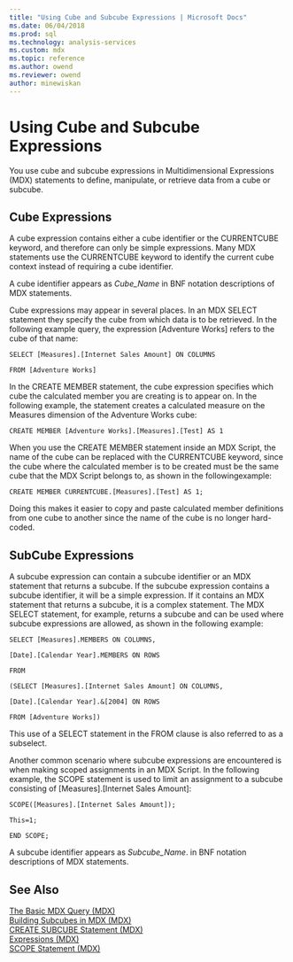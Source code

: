 ```yaml
---
title: "Using Cube and Subcube Expressions | Microsoft Docs"
ms.date: 06/04/2018
ms.prod: sql
ms.technology: analysis-services
ms.custom: mdx
ms.topic: reference
ms.author: owend
ms.reviewer: owend
author: minewiskan
---
```

# Using Cube and Subcube Expressions


  You use cube and subcube expressions in Multidimensional Expressions (MDX) statements to define, manipulate, or retrieve data from a cube or subcube.  
  
## Cube Expressions  
 A cube expression contains either a cube identifier or the CURRENTCUBE keyword, and therefore can only be simple expressions. Many MDX statements use the CURRENTCUBE keyword to identify the current cube context instead of requiring a cube identifier.  
  
 A cube identifier appears as *Cube_Name* in BNF notation descriptions of MDX statements.  
  
 Cube expressions may appear in several places. In an MDX SELECT statement they specify the cube from which data is to be retrieved. In the following example query, the expression [Adventure Works] refers to the cube of that name:  
  
 `SELECT [Measures].[Internet Sales Amount] ON COLUMNS`  
  
 `FROM [Adventure Works]`  
  
 In the CREATE MEMBER statement, the cube expression specifies which cube the calculated member you are creating is to appear on. In the following example, the statement creates a calculated measure on the Measures dimension of the Adventure Works cube:  
  
 `CREATE MEMBER [Adventure Works].[Measures].[Test] AS 1`  
  
 When you use the CREATE MEMBER statement inside an MDX Script, the name of the cube can be replaced with the CURRENTCUBE keyword, since the cube where the calculated member is to be created must be the same cube that the MDX Script belongs to, as shown in the followingexample:  
  
 `CREATE MEMBER CURRENTCUBE.[Measures].[Test] AS 1;`  
  
 Doing this makes it easier to copy and paste calculated member definitions from one cube to another since the name of the cube is no longer hard-coded.  
  
## SubCube Expressions  
 A subcube expression can contain a subcube identifier or an MDX statement that returns a subcube. If the subcube expression contains a subcube identifier, it will be a simple expression. If it contains an MDX statement that returns a subcube, it is a complex statement. The MDX SELECT statement, for example, returns a subcube and can be used where subcube expressions are allowed, as shown in the following example:  
  
 `SELECT [Measures].MEMBERS ON COLUMNS,`  
  
 `[Date].[Calendar Year].MEMBERS ON ROWS`  
  
 `FROM`  
  
 `(SELECT [Measures].[Internet Sales Amount] ON COLUMNS,`  
  
 `[Date].[Calendar Year].&[2004] ON ROWS`  
  
 `FROM [Adventure Works])`  
  
 This use of a SELECT statement in the FROM clause is also referred to as a subselect.  
  
 Another common scenario where subcube expressions are encountered is when making scoped assignments in an MDX Script. In the following example, the SCOPE statement is used to limit an assignment to a subcube consisting of [Measures].[Internet Sales Amount]:  
  
 `SCOPE([Measures].[Internet Sales Amount]);`  
  
 `This=1;`  
  
 `END SCOPE;`  
  
 A subcube identifier appears as *Subcube_Name*. in BNF notation descriptions of MDX statements.  
  
## See Also  
 [The Basic MDX Query &#40;MDX&#41;](https://docs.microsoft.com/analysis-services/multidimensional-models/mdx/mdx-query-the-basic-query)   
 [Building Subcubes in MDX &#40;MDX&#41;](https://docs.microsoft.com/analysis-services/multidimensional-models/mdx/building-subcubes-in-mdx-mdx)   
 [CREATE SUBCUBE Statement &#40;MDX&#41;](../mdx/mdx-data-definition-create-subcube.md)   
 [Expressions &#40;MDX&#41;](../mdx/expressions-mdx.md)   
 [SCOPE Statement &#40;MDX&#41;](../mdx/mdx-scripting-scope.md)  
  
  
